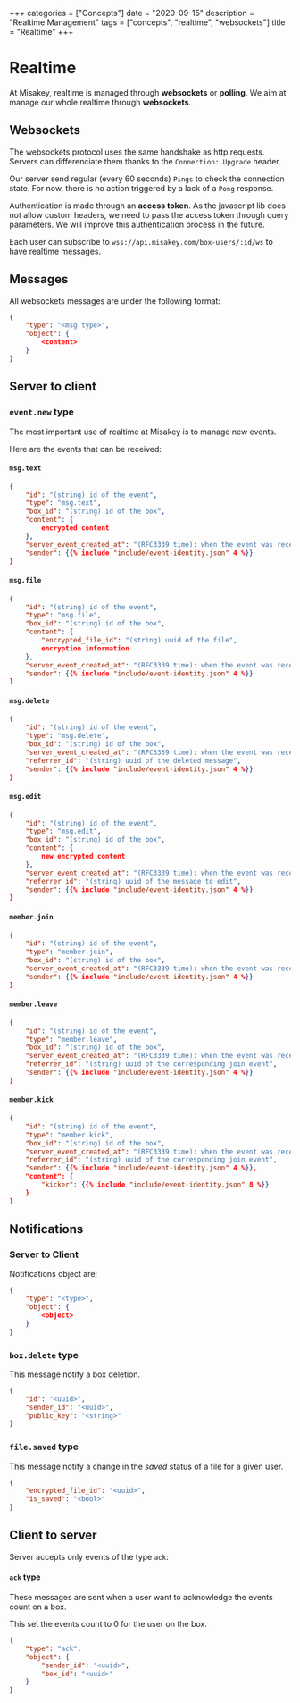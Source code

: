 +++
categories = ["Concepts"]
date = "2020-09-15"
description = "Realtime Management"
tags = ["concepts", "realtime", "websockets"]
title = "Realtime"
+++

# Realtime

At Misakey, realtime is managed through **websockets** or **polling**.
We aim at manage our whole realtime through **websockets**.

## Websockets

The websockets protocol uses the same handshake as http requests.
Servers can differenciate them thanks to the `Connection: Upgrade` header.

Our server send regular (every 60 seconds) `Pings` to check the connection state.
For now, there is no action triggered by a lack of a `Pong` response.

Authentication is made through an **access token**. 
As the javascript lib does not allow custom headers, we need to
pass the access token through query parameters.
We will improve this authentication process in the future.

Each user can subscribe to `wss://api.misakey.com/box-users/:id/ws` to have realtime messages.

## Messages

All websockets messages are under the following format:

```json
{
    "type": "<msg type>",
    "object": {
        <content>
    }
}
```

## Server to client

### `event.new` type

The most important use of realtime at Misakey is to manage new events.

Here are the events that can be received:

#### `msg.text`

```json
{
    "id": "(string) id of the event",
    "type": "msg.text",
    "box_id": "(string) id of the box",
    "content": {
        encrypted content
    },
    "server_event_created_at": "(RFC3339 time): when the event was received by the server",
    "sender": {{% include "include/event-identity.json" 4 %}}
}
```

#### `msg.file`

```json
{
    "id": "(string) id of the event",
    "type": "msg.file",
    "box_id": "(string) id of the box",
    "content": {
        "encrypted_file_id": "(string) uuid of the file",
        encryption information
    },
    "server_event_created_at": "(RFC3339 time): when the event was received by the server",
    "sender": {{% include "include/event-identity.json" 4 %}}
}
```

#### `msg.delete`

```json
{
    "id": "(string) id of the event",
    "type": "msg.delete",
    "box_id": "(string) id of the box",
    "server_event_created_at": "(RFC3339 time): when the event was received by the server",
    "referrer_id": "(string) uuid of the deleted message",
    "sender": {{% include "include/event-identity.json" 4 %}}
}
```
#### `msg.edit`

```json
{
    "id": "(string) id of the event",
    "type": "msg.edit",
    "box_id": "(string) id of the box",
    "content": {
        new encrypted content
    },
    "server_event_created_at": "(RFC3339 time): when the event was received by the server",
    "referrer_id": "(string) uuid of the message to edit",
    "sender": {{% include "include/event-identity.json" 4 %}}
}
```

#### `member.join`

```json
{
    "id": "(string) id of the event",
    "type": "member.join",
    "box_id": "(string) id of the box",
    "server_event_created_at": "(RFC3339 time): when the event was received by the server",
    "sender": {{% include "include/event-identity.json" 4 %}}
}
```

#### `member.leave`

```json
{
    "id": "(string) id of the event",
    "type": "member.leave",
    "box_id": "(string) id of the box",
    "server_event_created_at": "(RFC3339 time): when the event was received by the server",
    "referrer_id": "(string) uuid of the corresponding join event",
    "sender": {{% include "include/event-identity.json" 4 %}}
}
```

#### `member.kick`

```json
{
    "id": "(string) id of the event",
    "type": "member.kick",
    "box_id": "(string) id of the box",
    "server_event_created_at": "(RFC3339 time): when the event was received by the server",
    "referrer_id": "(string) uuid of the corresponding join event",
    "sender": {{% include "include/event-identity.json" 4 %}},
    "content": {
        "kicker": {{% include "include/event-identity.json" 8 %}}
    }
}
```

## Notifications

### Server to Client

Notifications object are:

```json
{
    "type": "<type>",
    "object": {
        <object>
    }
}
```

### `box.delete` type


This message notify a box deletion.

```json
{
    "id": "<uuid>",
    "sender_id": "<uuid>",
    "public_key": "<string>"
}
```

### `file.saved` type


This message notify a change in the *saved* status of a file for a given user.

```json
{
    "encrypted_file_id": "<uuid>",
    "is_saved": "<bool>"
}
```

## Client to server

Server accepts only events of the type `ack`:

#### `ack` type

These messages are sent when a user want to acknowledge the events count on a box.

This set the events count to 0 for the user on the box.

```json
{
    "type": "ack",
    "object": {
        "sender_id": "<uuid>",
        "box_id": "<uuid>"
    }
}
```
